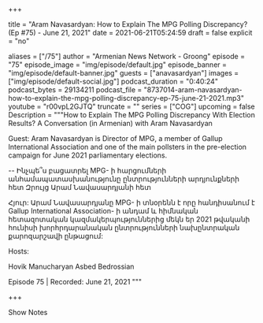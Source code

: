 
+++

title = "Aram Navasardyan: How to Explain The MPG Polling Discrepancy? (Ep #75) - June 21, 2021"
date = 2021-06-21T05:24:59
draft = false
explicit = "no"

aliases = ["/75"]
author = "Armenian News Network - Groong"
episode = "75"
episode_image = "img/episode/default.jpg"
episode_banner = "img/episode/default-banner.jpg"
guests = ["anavasardyan"]
images = ["img/episode/default-social.jpg"]
podcast_duration = "0:40:24"
podcast_bytes = 29134211
podcast_file = "8737014-aram-navasardyan-how-to-explain-the-mpg-polling-discrepancy-ep-75-june-21-2021.mp3"
youtube = "r00vpL2GJTQ"
truncate = ""
series = ["COG"]
upcoming = false
Description = """How to Explain The MPG Polling Discrepancy With Election Results?
A Conversation (in Armenian) with Aram Navasardyan

Guest:
Aram Navasardyan is Director of MPG, a member of Gallup International Association and one of the main pollsters  in the pre-election campaign for June 2021 parliamentary elections.

--
Ինչպե՞ս բացատրել MPG- ի հարցումների անհամապատասխանությունը ընտրությունների արդյունքների հետ
Զրույց Արամ Նավասարդյանի հետ

Հյուր:
Արամ Նավասարդյանը MPG- ի տնօրենն է որը հանդիսանում է Gallup International Association- ի անդամ և հիմնական հետազոտական կազմակերպություններից մեկն եր 2021 թվականի հունիսի խորհրդարանական ընտրությունների նախընտրական քարոզարշավի ընթացում:

Hosts:

Hovik Manucharyan
Asbed Bedrossian 

Episode 75 | Recorded: June 21, 2021
"""

+++

Show Notes

